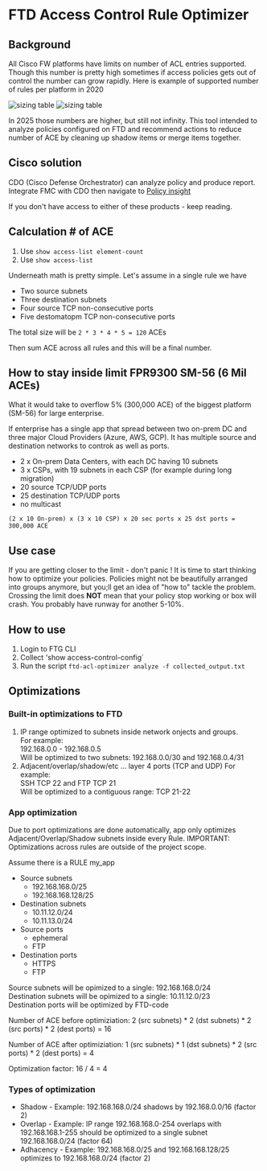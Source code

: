 # FTD Access Control Rule Optimizer

## Background

All Cisco FW platforms have limits on number of ACL entries supported. Though this number is pretty high sometimes if access policies gets out of control the number can grow rapidly. Here is example of supported number of rules per platform in 2020 

![sizing table](https://community.cisco.com/t5/image/serverpage/image-id/73366iEAEB138EA42D44C4/image-size/large?v=v2&px=999)
![sizing table](https://community.cisco.com/t5/image/serverpage/image-id/73367iD1CD3E25A3ECE12C/image-size/large?v=v2&px=999)

In 2025 those numbers are higher, but still not infinity. This tool intended to analyze policies configured on FTD and recommend actions to reduce number of ACE by cleaning up shadow items or merge items together.

## Cisco solution

CDO (Cisco Defense Orchestrator) can analyze policy and produce report. Integrate FMC with CDO then navigate to [Policy insight](https://docs.defenseorchestrator.com/?cid=manage_ftd#!t-policy-insights-.html)

If you don't have access to either of these products - keep reading.

## Calculation # of ACE

1. Use `show access-list element-count`
2. Use `show access-list`

Underneath math is pretty simple. Let's assume in a single rule we have
* Two source subnets
* Three destination subnets
* Four source TCP non-consecutive ports
* Five destomatopm TCP non-consecutive ports

The total size will be `2 * 3 * 4 * 5 = 120` ACEs

Then sum ACE across all rules and this will be a final number. 

## How to stay inside limit FPR9300 SM-56 (6 Mil ACEs)

What it would take to overflow 5% (300,000 ACE) of the biggest platform (SM-56) for large enterprise.

If enterprise has a single app that spread between two on-prem DC and three major Cloud Providers (Azure, AWS, GCP). It has multiple source and destination networks to controk as well as ports. 
* 2 x On-prem Data Centers, with each DC having 10 subnets
* 3 x CSPs, with 19 subnets in each CSP (for example during long migration)
* 20 source TCP/UDP ports
* 25 destination TCP/UDP ports
* no multicast

`(2 x 10 On-prem) x (3 x 10 CSP) x 20 sec ports x 25 dst ports = 300,000 ACE`

## Use case 

If you are getting closer to the limit - don't panic ! It is time to start thinking how to optimize your policies. Policies might not be beautifully arranged into groups anymore, but you;ll get an idea of "how to" tackle the problem. Crossing the limit does **NOT** mean that your policy stop working or box will crash. You probably have runway for another 5-10%. 

## How to use

1. Login to FTG CLI
2. Collect 'show access-control-config`
3. Run the script `ftd-acl-optimizer analyze -f collected_output.txt`

## Optimizations

### Built-in optimizations to FTD

1. IP range optimized to subnets inside network onjects and groups.  
   For example:  
   192.168.0.0 - 192.168.0.5  
   Will be optimized to two subnets: 192.168.0.0/30 and 192.168.0.4/31  
2. Adjacent/overlap/shadow/etc ... layer 4 ports (TCP and UDP)
   For example:  
   SSH TCP 22  and FTP TCP 21  
   Will be optimized to a contiguous range:
   TCP 21-22

### App optimization

Due to port optimizations are done automatically, app only optimizes Adjacent/Overlap/Shadow subnets inside every Rule.
IMPORTANT: Optimizations across rules are outside of the project scope.

Assume there is a RULE my_app
- Source subnets
  - 192.168.168.0/25
  - 192.168.168.128/25
- Destination subnets
  - 10.11.12.0/24
  - 10.11.13.0/24
- Source ports
  - ephemeral
  - FTP
- Destination ports
  - HTTPS
  - FTP
  
Source subnets will be opimized to a single: 192.168.168.0/24  
Destination subnets will be opimized to a single: 10.11.12.0/23  
Destination ports will be optimized by FTD-code
   
Number of ACE before optimiziation: 
2 (src subnets) * 2 (dst subnets) * 2 (src ports) * 2 (dest ports) = 16

Number of ACE after optimiziation: 
1 (src subnets) * 1 (dst subnets) * 2 (src ports) * 2 (dest ports) = 4

Optimization factor: 16 / 4 = 4 

### Types of optimization

* Shadow - Example: 192.168.168.0/24 shadows by 192.168.0.0/16 (factor 2)
* Overlap - Example: IP range 192.168.168.0-254 overlaps with 192.168.168.1-255 should be optimized to a single subnet 192.168.168.0/24 (factor 64)
* Adhacency - Example: 192.168.168.0/25 and 192.168.168.128/25 optimizes to 192.168.168.0/24 (factor 2)


